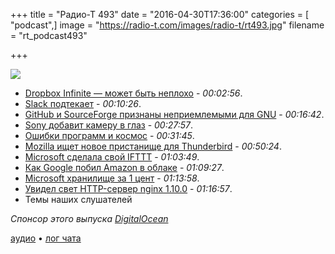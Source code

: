 +++
title = "Радио-Т 493"
date = "2016-04-30T17:36:00"
categories = [ "podcast",]
image = "https://radio-t.com/images/radio-t/rt493.jpg"
filename = "rt_podcast493"

+++

![](https://radio-t.com/images/radio-t/rt493.jpg)

- [Dropbox Infinite — может быть неплохо](http://mjtsai.com/blog/2016/04/26/dropboxs-project-infinite/) - *00:02:56*.
- [Slack подтекает](http://thenextweb.com/insider/2016/04/29/your-slack-login-details-are-on-gitbub/) - *00:10:26*.
- [GitHub и SourceForge признаны неприемлемыми для GNU](http://www.opennet.ru/opennews/art.shtml?num=44313) - *00:16:42*.
- [Sony добавит камеру в глаз](http://www.sonyalpharumors.com/sony-patents-a-new-contact-lens-camera-say-by-bye-to-google-glass/) - *00:27:57*.
- [Ошибки программ и космос](http://www.scientificamerican.com/article/software-error-doomed-japanese-hitomi-spacecraft/?print=true) - *00:31:45*.
- [Mozilla ищет новое пристанище для Thunderbird](http://www.opennet.ru/opennews/art.shtml?num=44333) - *00:50:24*.
- [Microsoft сделала свой IFTTT](http://www.theverge.com/2016/4/29/11535232/microsoft-flow-ifttt-competitor) - *01:03:49*.
- [Как Google побил Amazon в облаке](http://www.businessinsider.com/organization-ranks-google-as-best-cloud-2016-4) - *01:09:27*.
- [Microsoft хранилище за 1 цент](http://www.zdnet.com/article/microsoft-launches-cool-blob-azure-storage-at-1c-per-gb/) - *01:13:58*.
- [Увидел свет HTTP-сервер nginx 1.10.0](http://www.opennet.ru/opennews/art.shtml?num=44316) - *01:16:57*.
- Темы наших слушателей

_Спонсор этого выпуска [DigitalOcean](https://do.co/radiot)_

[аудио](https://cdn.radio-t.com/rt_podcast493.mp3) • [лог чата](http://chat.radio-t.com/logs/radio-t-493.html)
<audio src="https://cdn.radio-t.com/rt_podcast493.mp3" preload="none"></audio>
